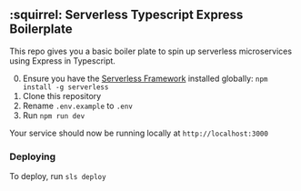 ## :squirrel: Serverless Typescript Express Boilerplate

This repo gives you a basic boiler plate to spin up serverless microservices using Express in Typescript.

0. Ensure you have the [Serverless Framework](https://serverless.com) installed globally: `npm install -g serverless`
1. Clone this repository
2. Rename `.env.example` to `.env`
3. Run `npm run dev`

Your service should now be running locally at `http://localhost:3000`

### Deploying

To deploy, run `sls deploy`
